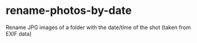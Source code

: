 # rename-photos-by-date
Rename JPG images of a folder with the date/time of the shot (taken from EXIF data)
